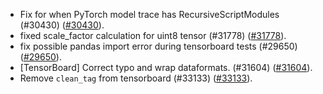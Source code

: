 * Fix for when PyTorch model trace has RecursiveScriptModules (#30430) ([#30430](https://github.com/pytorch/pytorch/pull/30430)).
* fixed scale_factor calculation for uint8 tensor (#31778) ([#31778](https://github.com/pytorch/pytorch/pull/31778)).
* fix possible pandas import error during tensorboard tests (#29650) ([#29650](https://github.com/pytorch/pytorch/pull/29650)).
* [TensorBoard] Correct typo and wrap dataformats. (#31604) ([#31604](https://github.com/pytorch/pytorch/pull/31604)).
* Remove `clean_tag` from tensorboard (#33133) ([#33133](https://github.com/pytorch/pytorch/pull/33133)).
